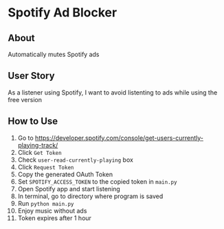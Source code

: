 # Spotify Ad Blocker

## About
Automatically mutes Spotify ads

## User Story
As a listener using Spotify, I want to avoid listenting to ads while using the free version

## How to Use
1. Go to https://developer.spotify.com/console/get-users-currently-playing-track/
1. Click `Get Token`
1. Check `user-read-currently-playing` box
1. Click `Request Token`
1. Copy the generated OAuth Token
1. Set `SPOTIFY_ACCESS_TOKEN` to the copied token in `main.py`
1. Open Spotify app and start listening
1. In terminal, go to directory where program is saved
1. Run `python main.py`
2. Enjoy music without ads
3. Token expires after 1 hour
